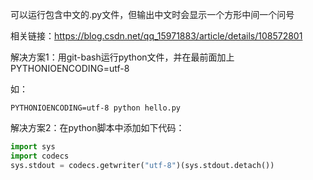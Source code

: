 可以运行包含中文的.py文件，但输出中文时会显示一个方形中间一个问号

相关链接：https://blog.csdn.net/qq_15971883/article/details/108572801

解决方案1：用git-bash运行python文件，并在最前面加上PYTHONIOENCODING=utf-8 

如：

```shell
PYTHONIOENCODING=utf-8 python hello.py
```

解决方案2：在python脚本中添加如下代码：

```python
import sys
import codecs
sys.stdout = codecs.getwriter("utf-8")(sys.stdout.detach())
```

